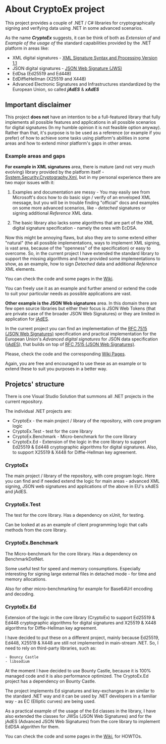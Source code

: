 # About CryptoEx project

This project provides a couple of .NET / C# libraries for cryptographically signing and
verifying data using .NET in some advanced scenarios.

As the name ***CryptoEx*** suggests, it can be think of both as *Extension of* and
*Example of the usage of* the standard capabilities provided by the .NET platform in areas like:

- XML digital signatures - [XML Signature Syntax and Processing Version 1.1](https://www.w3.org/TR/xmldsig-core/)
- JSON digital signatures - [JSON Web Signature (JWS)](https://www.rfc-editor.org/rfc/rfc7515)
- EdDsa (Ed25519 and Ed448)
- EdDiffieHellman (X25519 and X448)
- Advanced Electronic Signatures and Infrastructures standardized by the European Union,
  so called ***jAdES*** & ***xAdES*** 

## Important disclaimer

This project **does not** have an intention to be a full-featured library that fully implements
all possible features and applications in all possible scenarios for digital signatures
(In my humble opinion it is not feasible option anyway). Rather than that, it's purpose is to be
used as a reference (or example if you prefer) of how to achieve some tasks using platform's
abilities in some areas and how to extend minor platform's gaps in other areas.

### Example areas and gaps 

**For example in XML signatures** area, there is mature (and not very much evolving) library
provided by the platform itself - [System.Security.Cryptography.Xml](https://www.nuget.org/packages/System.Security.Cryptography.Xml/),
but in my personal experience there are two major issues with it:

1. Examples and documentation are messy - You may easily see from Microsoft's docs how to do
   basic sign / verify of an enveloped XML message, but you will be in trouble finding "official"
   docs and examples on some more advanced scenarios, like - *detached* signatures or signing 
   additional *Reference* XML data.

2. The basic library also lacks some algorithms that are part of the XML digital signature
   specification - namely the ones with EcDSA.

Now this might be annoying flaws, but also they are to some extend either "natural" (the all possible
implementations, ways to implement XML signing, is vast area, because of the "openness" of the 
specification) or easy to overcome. So, in the current project I have extended the standard
library to support the missing algorithms and have provided some implementations to show, 
as an example, how to sign *Detached* data and additional *Reference* XML elements.

You can check the code and some pages in the [Wiki](https://github.com/agyonov/CryptoEx/wiki).

You can freely use it as an example and further amend or extend the code to suit your particular
needs as possible applications are vast.

**Other example is the JSON Web signatures** area. In this domain there are few open source
libraries but either their focus is JSON Web Tokens (that are private case of the broader JSON
Web Signatures) or they are limited in application for [jAdES](https://www.etsi.org/deliver/etsi_ts/119100_119199/11918201/01.01.01_60/ts_11918201v010101p.pdf).

In the current project you can find an implementation of the [RFC 7515 (JSON Web Signatures)](https://www.rfc-editor.org/rfc/rfc7515.html)
specification and practical implementation for the European Union's *Advanced digital signatures* for JSON data specification
([jAdES](https://www.etsi.org/deliver/etsi_ts/119100_119199/11918201/01.01.01_60/ts_11918201v010101p.pdf)), 
that builds on top of [RFC 7515 (JSON Web Signatures)](https://www.rfc-editor.org/rfc/rfc7515.html).

Please, check the code and the corresponding [Wiki Pages](https://github.com/agyonov/CryptoEx/wiki).

Again, you are free and encouraged to use these as an example or to extend these to suit you
purposes in a better way.

## Projetcs' structure

There is one Visual Studio Solution that summons all .NET projects in the current repository.

The individual .NET projects are:

- CryptoEx - the main project / library of the repository, with core program logic
- CryptoEx.Test - test for the core library
- CryptoEx.Benchmark - Micro-benchmark for the core library
- CryptoEx.Ed - Extension of the logic in the core library to support Ed25519 & Ed448
  cryptographic algorithms for digital signatures. Also, to support X25519 & X448 for Diffie-Hellman key agreement.

### CryptoEx

The main project / library of the repository, with core program logic. Here you can find
and if needed extend the logic for main areas - advanced XML signing, JSON web signatures
and applications of the above in EU's xAdES and jAdES.

### CryptoEx.Test

The test for the core library. Has a dependency on xUnit, for testing.

Can be looked at as an example of client programming logic that calls methods from the core library.

### CryptoEx.Benchmark

The Micro-benchmark for the core library. Has a dependency on BenchmarkDotNet.

Some useful test for speed and memory consumptions. Especially interesting for signing large
external files in detached mode - for time and memory allocations.

Also for other micro-benchmarking for example for Base64Url encoding and decoding.

### CryptoEx.Ed

Extension of the logic in the core library (CryptoEx) to support Ed25519 & Ed448 cryptographic algorithms for digital signatures and X25519 & X448 algorithms for Diffie-Hellman key agreement.

I have decided to put these on a different project, mainly because Ed25519, Ed448, X25519 & X448 are still not implemented in main-stream .NET. So, I need to rely on third-party libraries, such as:

    - Bouncy Castle
    - libsodium

At the moment I have decided to use Bounty Castle, because it is 100% managed code and it is also performance optimized. The CryptoEx.Ed project has a dependency on Bounty Castle.

The project implements Ed signatures and key-exchanges in an similar to the standard .NET way and it can be used by .NET developers in a familiar way - as EC (Elliptic curves) are being used.

As a practical example of the usage of the Ed classes in the library, I have also extended the classes for JWSs (JSON Web Signatures) and for the jAdES (Advanced JSON Web Signatures) from the core library to implement EdDSA algorithm for them.

You can check the code and some pages in the [Wiki](https://github.com/agyonov/CryptoEx/wiki), for HOWTOs.